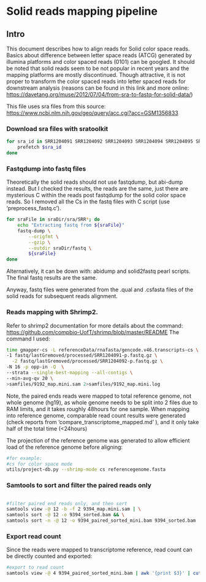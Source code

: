 Solid reads mapping pipeline
================

## Intro

This document describes how to align reads for Solid color space reads.
Basics about difference between letter space reads (ATCG) generated by
illumina platforms and color spaced reads (0101) can be googled. It
should be noted that solid reads seem to be not popular in recent years
and the mapping platforms are mostly discontinued. Though attractive, it
is not proper to transform the color spaced reads into letter spaced
reads for downstream analysis (reasons can be found in this link and
more online:
<https://davetang.org/muse/2012/07/04/from-sra-to-fastq-for-solid-data/>)

This file uses sra files from this source:
<https://www.ncbi.nlm.nih.gov/geo/query/acc.cgi?acc=GSM1356833>

### Download sra files with sratoolkit

``` bash
for sra_id in SRR1204091 SRR1204092 SRR1204093 SRR1204094 SRR1204095 SRR1204096 SRR1204097 SRR1204099 SRR1204098 SRR1204100 SRR1204101 SRR1204102 SRR1204103 SRR1204104 SRR1204105 SRR1204106 SRR1204107 SRR1204108 SRR1204109 SRR1204110 SRR1204111 SRR1204112 SRR1204113 SRR1204114 SRR1204115 SRR1204116 SRR1204117 SRR1204118 SRR1204119 SRR1204120 SRR1204121 SRR1204122 SRR1204123 SRR1204124 SRR1204125 SRR1204126 SRR1204127 SRR1204128 SRR1204129 SRR1204130 SRR1204131 SRR1204132; do
    prefetch $sra_id
done

```

### Fastqdump into fastq files

Theoretically the solid reads should not use fastqdump, but abi-dump
instead. But I checked the results, the reads are the same, just there
are mysterious C within the reads post fastqdump for the solid color
space reads. So I removed all the Cs in the fastq files with C script
(use ‘preprocess_fastq.c’).

``` bash
for sraFile in sraDir/sra/SRR*; do
    echo "Extracting fastq from ${sraFile}"
    fastq-dump \
        --origfmt \
        --gzip \
        --outdir sraDir/fastq \
        ${sraFile}
done
```

Alternatively, it can be down with: abidump and solid2fastq pearl
scripts. The final fastq results are the same.

Anyway, fastq files were generated from the .qual and .csfasta files of
the solid reads for subsequent reads alignment.

### Reads mapping with Shrimp2.

Refer to shrimp2 documentation for more details about the command:
<https://github.com/compbio-UofT/shrimp/blob/master/README> The command
I used:

``` bash
time gmapper-cs -L referenceData/rnafasta/gencode.v46.transcripts-cs \
-1 fastq/lastGremoved/processed/SRR1204091-p.fastq.gz \
  -2 fastq/lastGremoved/processed/SRR1204092-p.fastq.gz \
-N 16 -p opp-in -Q  \
--strata --single-best-mapping --all-contigs \
--min-avg-qv 20 \
>samfiles/9192_map.mini.sam 2>samfiles/9192_map.mini.log
```

Note, the paired ends reads were mapped to total reference genome, not
whole genome (hg19), as whole genome needs to be split into 2 files due
to RAM limits, and it takes roughly 48hours for one sample. When mapping
into reference genome, comparable read count results were generated
(check reports from ‘compare_transcriptome_mapped.md’ ), and it only
take half of the total time (\<24hours)

The projection of the reference genome was generated to allow efficient
load of the reference genome before aligning:

``` bash
#for example:
#cs for color space mode
utils/project-db.py --shrimp-mode cs referencegenome.fasta

```

### Samtools to sort and filter the paired reads only

``` bash

#filter paired end reads only, and then sort
samtools view -@ 12 -b -f 2 9394_map.mini.sam | \
samtools sort -@ 12 -o 9394_sorted.bam && \
samtools sort -n -@ 12 -o 9394_paired_sorted_mini.bam 9394_sorted.bam

```

### Export read count

Since the reads were mapped to transcriptome reference, read count can
be directly counted and exported:

``` bash
#export to read count
samtools view -@ 4 9394_paired_sorted_mini.bam | awk '{print $3}' | cut -d'|' -f2,6 | sort | uniq -c > DEG/9192_mini_gene_id_name_counts.txt
```
